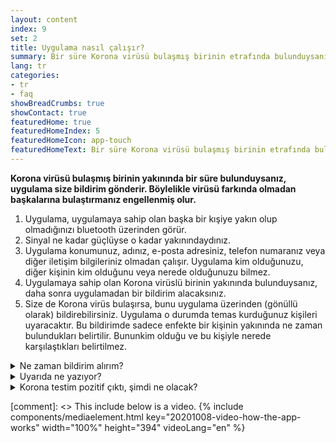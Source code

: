 ```yaml
---
layout: content
index: 9
set: 2
title: Uygulama nasıl çalışır? 
summary: Bir süre Korona virüsü bulaşmış birinin etrafında bulunduysanız, uygulama size bir bildirim gönderir.
lang: tr
categories:
- tr
- faq
showBreadCrumbs: true
showContact: true
featuredHome: true
featuredHomeIndex: 5
featuredHomeIcon: app-touch
featuredHomeText: Bir süre Korona virüsü bulaşmış birinin etrafında bulunduysanız, uygulama size bir bildirim gönderir.
---
```


**Korona virüsü bulaşmış birinin yakınında bir süre bulunduysanız, uygulama size bildirim gönderir. Böylelikle virüsü farkında olmadan başkalarına bulaştırmanız engellenmiş olur.**

<div class="md-timeline" markdown="1">

1. Uygulama, uygulamaya sahip olan başka bir kışiye yakın olup olmadığınızı bluetooth üzerinden görür. 
2. Sinyal ne kadar güçlüyse o kadar yakınındaydınız. 
3. Uygulama konumunuz, adınız, e-posta adresiniz, telefon numaranız veya diğer iletişim bilgileriniz olmadan çalışır. Uygulama kim olduğunuzu, diğer kişinin kim olduğunu veya nerede olduğunuzu bilmez. 
4. Uygulamaya sahip olan Korona virüslü birinin yakınında bulunduysanız, daha sonra uygulamadan bir bildirim alacaksınız. 
5. Size de Korona virüs bulaşırsa, bunu uygulama üzerinden (gönüllü olarak) bildirebilirsiniz. Uygulama o durumda temas kurduğunuz kişileri uyaracaktır. Bu bildirimde sadece enfekte bir kişinin yakınında ne zaman bulundukları belirtilir. Bununkim olduğu ve bu kişiyle nerede karşılaştıkları belirtilmez.

</div>

<details>
   <summary>Ne zaman bildirim alırım?</summary>
   <div markdown="1">
    Korona testiniz pozitif çıktıysa, bunu GGD ile birlikte uygulamada gönüllü olarak belirtebilirsiniz. GGD çalışanı sizi test sonuçları için ararsa, uygulama aracılığıyla başkalarını uyarmak isteyip istemediğinizi de soracaktır. Bunu tercih ederseniz, bildirimi alan kişi kim olduğunuzu veya temasın nerede oluştuğunu göremez. Bildirim ile ilgili kararı siz verirsiniz, bu mecbur değildir ve otomatik olarak yapılmaz. 
</div>
</details>

<details>
<summary>Uyarıda ne yazıyor? </summary>
<div markdown="1">

Bildirim, sonradan Korona olduğu anlaşılan birinin kaç gün önce yakınında bulunduğunuzu belirtir. Tam olarak kim, nerede ve ne zaman olduğunu belirtmez. 

- Herhangi bir şikayetiniz olmasa bile bildirimden hemen sonra kendinizi test ettirebilirsiniz. Bununla ilgili tüm bilgiler, CoronaMelder uygulamasından aldığınız bildirimde bulabilirsiniz. 
- Ciddi şikayetleriniz mi var veya risk grubuna dahil misiniz? O durumda doktorunuzu arayın. 

</div>
</details>

<details>
<summary>Korona testim pozitif çıktı, şimdi ne olacak? </summary>
<div markdown="1">
    Korona testiniz pozitif çıktıysa, bunu GGD'nin bir çalışanıyla birlikte uygulamada gönüllü olarak belirtebilirsiniz. Bu şekilde başkalarını uyarabilirsiniz.Bildirimi alan kişi kim olduğunuzu veya temasın nerede oluştuğunu göremez. Bildirime ile ilgili siz karar verirsiniz, bu mecbur değildir ve otomatik olarak yapılmaz. 
</div>
</details>


[comment]: <> This include below is a video.
{% include components/mediaelement.html key="20201008-video-how-the-app-works" width="100%" height="394"  videoLang="en" %}
